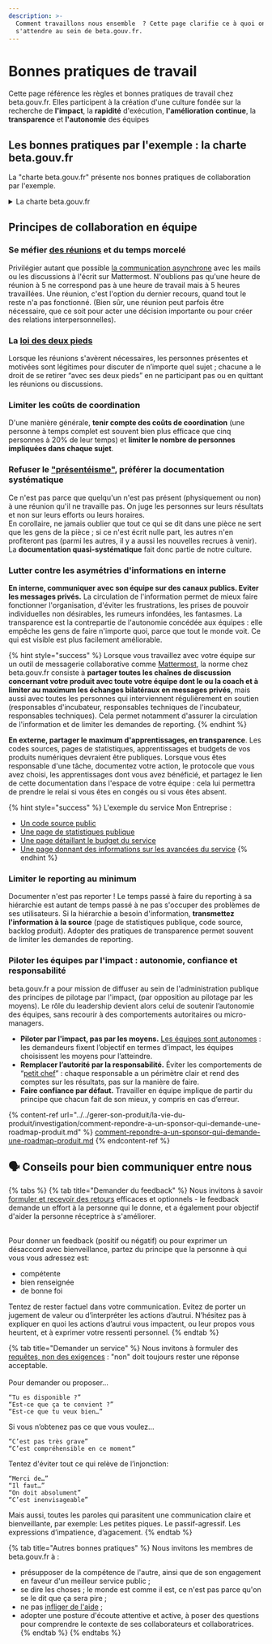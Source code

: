 ```yaml
---
description: >-
  Comment travaillons nous ensemble  ? Cette page clarifie ce à quoi on peut
  s'attendre au sein de beta.gouv.fr.
---
```


# Bonnes pratiques de travail

Cette page référence les règles et bonnes pratiques de travail chez beta.gouv.fr. Elles participent à la création d'une culture fondée sur la recherche de **l'impact**, la **rapidité** d'exécution, **l'amélioration** **continue**, la **transparence** et **l'autonomie** des équipes

## Les bonnes pratiques par l'exemple : la charte beta.gouv.fr

La "charte beta.gouv.fr" présente nos bonnes pratiques de collaboration par l'exemple.&#x20;

<details>

<summary>La charte beta.gouv.fr</summary>

Ici, on a le droit…

* de dire « je ne sais pas »
* de demander à ce que quelque chose soit clarifié
* de rester chez soi quand on se sent malade
* de dire qu'on n'a pas compris
* de demander ce que signifient les sigles
* d’oublier des trucs
* de se présenter
* de s’appuyer sur l’équipe
* de demander de l'aide
* de ne pas tout savoir
* d’être silencieux certains jours
* d’autres jours, de parler fort, de rire et de faire des vannes
* de mettre son casque sur les oreilles
* de dire « non » quand on n’a pas le temps
* de faire des erreurs
* de chanter
* de soupirer
* de ne pas consulter ses mails sur son temps libre
* de ne pas consulter ses mails tout le temps au boulot
* de demander sur Mattermost
* de demander en personne aux collègues
* de s’isoler pour se concentrer
* de donner son avis sur le travail des autres
* de critiquer ce qui nous met mal à l'aise
* d'accepter quand quelqu'un propose du café
* de préférer le thé
* de grignoter
* d'avoir un bureau en désordre
* d'avoir un bureau bien rangé
* de bosser comme on a envie de bosser
* de demander à la hiérarchie de résoudre un problème
* d'avoir un jour sans
* de prendre sa journée
* de saluer et d'être salué·e comme on le souhaite : avec ou sans contact
* de dire "ce que tu viens de dire est déplacé" quand on est témoin ou victime d'une remarque sexiste, raciste ou plus généralement déplacée. Il est conseillé de ne pas en ajouter et notamment de ne pas sermonner. On parle aussi de "call-out" pour décrire ce protocole.

_Cette charte est librement inspirée de celle de_ [_Gov.UK_](https://twitter.com/gilest/status/735131901900521472)_._

<img src="../../.gitbook/assets/image%20(22)%20(2)%20(1)%20(1)%20(1)%20(1)%20(1)%20(1).png" alt="" data-size="original">

</details>

## Principes de collaboration en équipe

### Se méfier [des réunions](https://blog.alan.com/bien-etre-au-travail/no-meeting-policy) et du temps morcelé

Privilégier autant que possible [la communication asynchrone](https://basecamp.com/guides/how-we-communicate) avec les mails ou les discussions à l'écrit sur Mattermost. N'oublions pas qu'une heure de réunion à 5 ne correspond pas à une heure de travail mais à 5 heures travaillées. Une réunion, c'est l'option du dernier recours, quand tout le reste n'a pas fonctionné. (Bien sûr, une réunion peut parfois être nécessaire, que ce soit pour acter une décision importante ou pour créer des relations interpersonnelles).

### **La** [**loi des deux pieds**](http://www.alidade-conseil.com/2016/11/01/connaissez-vous-la-loi-des-deux-pieds/)

Lorsque les réunions s'avèrent nécessaires, les personnes présentes et motivées sont légitimes pour discuter de n’importe quel sujet ; chacune a le droit de se retirer “avec ses deux pieds” en ne participant pas ou en quittant les réunions ou discussions.

### Limiter les coûts de coordination

D'une manière générale, **tenir compte des coûts de coordination** (une personne à temps complet est souvent bien plus efficace que cinq personnes à 20% de leur temps) et **limiter le nombre de personnes impliquées dans chaque sujet**.

### Refuser le ["présentéisme"](https://www.linkedin.com/pulse/prendre-son-temps-cest-de-largent-pr%C3%A9sent%C3%A9isme-remi-rommelard/), préférer la documentation systématique

Ce n'est pas parce que quelqu'un n'est pas présent (physiquement ou non) à une réunion qu'il ne travaille pas. On juge les personnes sur leurs résultats et non sur leurs efforts ou leurs horaires. \
En corollaire, ne jamais oublier que tout ce qui se dit dans une pièce ne sert que les gens de la pièce ; si ce n'est écrit nulle part, les autres n'en profiteront pas (parmi les autres, il y a aussi les nouvelles recrues à venir). La **documentation quasi-systématique** fait donc partie de notre culture.

### Lutter contre les asymétries d'informations en interne

**En interne, communiquer avec son équipe sur des canaux publics. Eviter les messages privés.** La circulation de l'information permet de mieux faire fonctionner l'organisation, d'éviter les frustrations, les prises de pouvoir individuelles non désirables, les rumeurs infondées, les fantasmes. La transparence est la contrepartie de l'autonomie concédée aux équipes : elle empêche les gens de faire n'importe quoi, parce que tout le monde voit. Ce qui est visible est plus facilement améliorable.

{% hint style="success" %}
Lorsque vous travaillez avec votre équipe sur un outil de messagerie collaborative comme [Mattermost](../../les-outils-de-la-communaute/mattermost/), la norme chez beta.gouv.fr consiste à **partager toutes les chaînes de discussion concernant votre produit avec toute votre équipe dont le ou la coach et à limiter au maximum les échanges bilatéraux en messages privés**, mais aussi avec toutes les personnes qui interviennent régulièrement en soutien (responsables d'incubateur, responsables techniques de l'incubateur, responsables techniques). Cela permet notamment d'assurer la circulation de l'information et de limiter les demandes de reporting.
{% endhint %}

**En externe, partager le maximum d'apprentissages, en transparence**. Les codes sources, pages de statistiques, apprentissages et budgets de vos produits numériques devraient être publiques. Lorsque vous êtes responsable d'une tâche, documentez votre action, le protocole que vous avez choisi, les apprentissages dont vous avez bénéficié, et partagez le lien de cette documentation dans l'espace de votre équipe : cela lui permettra de prendre le relai si vous êtes en congés ou si vous êtes absent.

{% hint style="success" %}
L'exemple du service Mon Entreprise :

* [Un code source public](https://github.com/betagouv/mon-entreprise/)
* [Une page de statistiques publique](https://mon-entreprise.fr/stats)
* [Une page détaillant le budget du service](https://mon-entreprise.fr/budget)
* [Une page donnant des informations sur les avancées du service](https://mon-entreprise.fr/nouveaut%C3%A9s/mai-2021)
{% endhint %}

### Limiter le reporting au minimum

Documenter n'est pas reporter ! Le temps passé à faire du reporting à sa hiérarchie est autant de temps passé à ne pas s'occuper des problèmes de ses utilisateurs. Si la hiérarchie a besoin d'information, **transmettez l'information à la source** (page de statistiques publique, code source, backlog produit). Adopter des pratiques de transparence permet souvent de limiter les demandes de reporting.

### Piloter les équipes par l'impact : autonomie, confiance et responsabilité

beta.gouv.fr a pour mission de diffuser au sein de l'administration publique des principes de pilotage par l'impact, (par opposition au pilotage par les moyens). Le rôle du leadership devient alors celui de soutenir l’autonomie des équipes, sans recourir à des comportements autoritaires ou micro-managers.&#x20;

* **Piloter par l'impact, pas par les moyens.** [Les équipes sont autonomes](https://blog.beta.gouv.fr/general/2016/11/28/equipes-autonomes/) : les demandeurs fixent l’objectif en termes d’impact, les équipes choisissent les moyens pour l’atteindre.
* **Remplacer l’autorité par la responsabilité.** Éviter les comportements de “[petit chef](https://fr.wikipedia.org/wiki/Bullshit_jobs)” : chaque responsable a un périmètre clair et rend des comptes sur les résultats, pas sur la manière de faire.
* **Faire confiance par défaut.** Travailler en équipe implique de partir du principe que chacun fait de son mieux, y compris en cas d’erreur.

{% content-ref url="../../gerer-son-produit/la-vie-du-produit/investigation/comment-repondre-a-un-sponsor-qui-demande-une-roadmap-produit.md" %}
[comment-repondre-a-un-sponsor-qui-demande-une-roadmap-produit.md](../../gerer-son-produit/la-vie-du-produit/investigation/comment-repondre-a-un-sponsor-qui-demande-une-roadmap-produit.md)
{% endcontent-ref %}

## 🗣 Conseils pour bien communiquer entre nous

{% tabs %}
{% tab title="Demander du feedback" %}
Nous invitons à savoir [formuler et recevoir des retours](https://www.octo.academy/fr/formation/134-donner-et-recevoir-des-feedbacks-efficaces) efficaces et optionnels - le feedback demande un effort à la personne qui le donne, et a également pour objectif d'aider la personne réceptrice à s'améliorer.

\
Pour donner un feedback (positif ou négatif) ou pour exprimer un désaccord avec bienveillance, partez du principe que la personne à qui vous vous adressez est:

* compétente
* bien renseignée
* de bonne foi

Tentez de rester factuel dans votre communication. Evitez de porter un jugement de valeur ou d’interpréter les actions d’autrui. N’hésitez pas à expliquer en quoi les actions d’autrui vous impactent, ou leur propos vous heurtent, et à exprimer votre ressenti personnel.
{% endtab %}

{% tab title="Demander un service" %}
Nous invitons à formuler des [requêtes, non des exigences](https://apprendreaeduquer.fr/comment-faire-difference-requete-exigence-en-cnv-79/) : "non" doit toujours rester une réponse acceptable.\
\
Pour demander ou proposer…

```
“Tu es disponible ?”
“Est-ce que ça te convient ?”
“Est-ce que tu veux bien…”
```

Si vous n’obtenez pas ce que vous voulez…

```
“C’est pas très grave”
“C’est compréhensible en ce moment”
```

Tentez d'éviter tout ce qui relève de l’injonction:

```
“Merci de…”
“Il faut…”
“On doit absolument”
“C’est inenvisageable”
```

Mais aussi, toutes les paroles qui parasitent une communication claire et bienveillante, par exemple: Les petites piques. Le passif-agressif. Les expressions d’impatience, d’agacement.
{% endtab %}

{% tab title="Autres bonnes pratiques" %}
Nous invitons les membres de beta.gouv.fr à :

* présupposer de la compétence de l'autre, ainsi que de son engagement en faveur d'un meilleur service public ;
* se dire les choses ; le monde est comme il est, ce n'est pas parce qu'on se le dit que ça sera pire ;
* ne pas [infliger de l'aide](https://mixitconf.org/en/2018/vous-arrive-t-il-d-infliger-de-l-aide-) ;
* adopter une posture d'écoute attentive et active, à poser des questions pour comprendre le contexte de ses collaborateurs et collaboratrices.
{% endtab %}
{% endtabs %}

